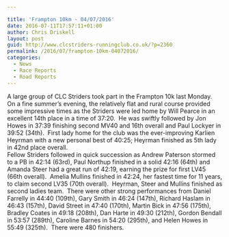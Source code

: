 ```yaml
---

title: 'Frampton 10km - 04/07/2016'
date: 2016-07-11T17:57:11+01:00
author: Chris Driskell
layout: post
guid: http://www.clcstriders-runningclub.co.uk/?p=2360
permalink: /2016/07/frampton-10km-04072016/
categories:
  - News
  - Race Reports
  - Road Reports
---
```

<div class="">
</div>

<div class="">
  <span class="">A large group of CLC Striders took part in the Frampton 10k last Monday.  On a fine summer’s evening, the relatively flat and rural course provided some impressive times as the Striders were led home by Will Pearce in an excellent 14th place in a time of 37:20.  He was swiftly followed by Jon Howes in 37:39 finishing second MV40 and 16th overall and Paul Lockyer in 39:52 (34th).  First lady home for the club was the ever-improving Karlien Heyrman with a new personal best of 40:25; Heyrman finished as 5th lady in 42nd place overall. </span>
</div>

<div class="">
  <span class="">Fellow Striders followed in quick succession as Andrew Paterson stormed to a PB in 42:14 (63rd), Paul Northup finished in a solid 42:16 (64th) and Amanda Steer had a great run of 42:19, earning the prize for first LV45 (66th overall).  Amelia Mullins finished in 42:24, her fastest time for 11 years, to claim second LV35 (70th overall).  Heyrman, Steer and Mullins finished as second ladies team.  There were other strong performances from Daniel Farrelly in 44:40 (109th), Gary Smith in 46:24 (147th), Richard Haslam in 46:43 (157th), David Street in 47:40 (170th), Martin Bick in 47:56 (175th), Bradley Coates in 49:18 (208th), Dan Harte in 49:30 (212th), Gordon Bendall in 53:57 (289th), Caroline Barnes in 54:20 (295th), and Helen Howes in 55:49 (325th).  There were 480 finishers.</span>
</div>